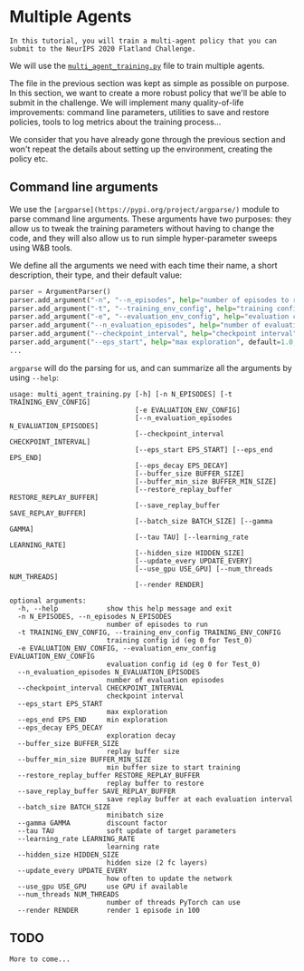 Multiple Agents
===

```{admonition} Goal
In this tutorial, you will train a multi-agent policy that you can submit to the NeurIPS 2020 Flatland Challenge.
```

We will use the [`multi_agent_training.py`](https://gitlab.aicrowd.com/flatland/baselines/blob/master/torch_training/multi_agent_training.py) file to train multiple agents.

The file in the previous section was kept as simple as possible on purpose. In this section, we want to create a more robust policy that we'll be able to submit in the challenge. We will implement many quality-of-life improvements: command line parameters, utilities to save and restore policies, tools to log metrics about the training process...

We consider that you have already gone through the previous section and won't repeat the details about setting up the environment, creating the policy etc.  

Command line arguments
---

We use the `[argparse](https://pypi.org/project/argparse/)` module to parse command line arguments. These arguments have two purposes: they allow us to tweak the training parameters without having to change the code, and they will also allow us to run simple hyper-parameter sweeps using W&B tools.

We define all the arguments we need with each time their name, a short description, their type, and their default value:

```python
parser = ArgumentParser()
parser.add_argument("-n", "--n_episodes", help="number of episodes to run", default=2500, type=int)
parser.add_argument("-t", "--training_env_config", help="training config id (eg 0 for Test_0)", default=0, type=int)
parser.add_argument("-e", "--evaluation_env_config", help="evaluation config id (eg 0 for Test_0)", default=0, type=int)
parser.add_argument("--n_evaluation_episodes", help="number of evaluation episodes", default=25, type=int)
parser.add_argument("--checkpoint_interval", help="checkpoint interval", default=100, type=int)
parser.add_argument("--eps_start", help="max exploration", default=1.0, type=float)
...
```

`argparse` will do the parsing for us, and can summarize all the arguments by using `--help`:

```console
usage: multi_agent_training.py [-h] [-n N_EPISODES] [-t TRAINING_ENV_CONFIG]
                               [-e EVALUATION_ENV_CONFIG]
                               [--n_evaluation_episodes N_EVALUATION_EPISODES]
                               [--checkpoint_interval CHECKPOINT_INTERVAL]
                               [--eps_start EPS_START] [--eps_end EPS_END]
                               [--eps_decay EPS_DECAY]
                               [--buffer_size BUFFER_SIZE]
                               [--buffer_min_size BUFFER_MIN_SIZE]
                               [--restore_replay_buffer RESTORE_REPLAY_BUFFER]
                               [--save_replay_buffer SAVE_REPLAY_BUFFER]
                               [--batch_size BATCH_SIZE] [--gamma GAMMA]
                               [--tau TAU] [--learning_rate LEARNING_RATE]
                               [--hidden_size HIDDEN_SIZE]
                               [--update_every UPDATE_EVERY]
                               [--use_gpu USE_GPU] [--num_threads NUM_THREADS]
                               [--render RENDER]

optional arguments:
  -h, --help            show this help message and exit
  -n N_EPISODES, --n_episodes N_EPISODES
                        number of episodes to run
  -t TRAINING_ENV_CONFIG, --training_env_config TRAINING_ENV_CONFIG
                        training config id (eg 0 for Test_0)
  -e EVALUATION_ENV_CONFIG, --evaluation_env_config EVALUATION_ENV_CONFIG
                        evaluation config id (eg 0 for Test_0)
  --n_evaluation_episodes N_EVALUATION_EPISODES
                        number of evaluation episodes
  --checkpoint_interval CHECKPOINT_INTERVAL
                        checkpoint interval
  --eps_start EPS_START
                        max exploration
  --eps_end EPS_END     min exploration
  --eps_decay EPS_DECAY
                        exploration decay
  --buffer_size BUFFER_SIZE
                        replay buffer size
  --buffer_min_size BUFFER_MIN_SIZE
                        min buffer size to start training
  --restore_replay_buffer RESTORE_REPLAY_BUFFER
                        replay buffer to restore
  --save_replay_buffer SAVE_REPLAY_BUFFER
                        save replay buffer at each evaluation interval
  --batch_size BATCH_SIZE
                        minibatch size
  --gamma GAMMA         discount factor
  --tau TAU             soft update of target parameters
  --learning_rate LEARNING_RATE
                        learning rate
  --hidden_size HIDDEN_SIZE
                        hidden size (2 fc layers)
  --update_every UPDATE_EVERY
                        how often to update the network
  --use_gpu USE_GPU     use GPU if available
  --num_threads NUM_THREADS
                        number of threads PyTorch can use
  --render RENDER       render 1 episode in 100
```

TODO
---

```{admonition}
More to come...
```